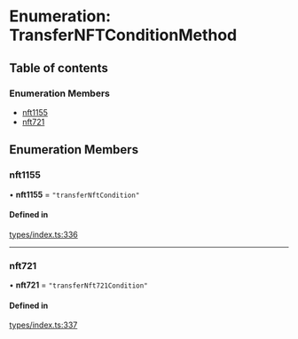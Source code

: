# Enumeration: TransferNFTConditionMethod

## Table of contents

### Enumeration Members

- [nft1155](TransferNFTConditionMethod.md#nft1155)
- [nft721](TransferNFTConditionMethod.md#nft721)

## Enumeration Members

### nft1155

• **nft1155** = ``"transferNftCondition"``

#### Defined in

[types/index.ts:336](https://github.com/nevermined-io/react-components/blob/30ea341/catalog/src/types/index.ts#L336)

___

### nft721

• **nft721** = ``"transferNft721Condition"``

#### Defined in

[types/index.ts:337](https://github.com/nevermined-io/react-components/blob/30ea341/catalog/src/types/index.ts#L337)

